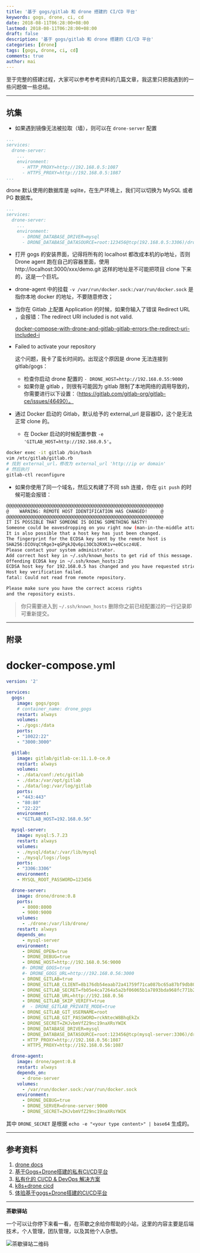```yaml
---
title: '基于 gogs/gitlab 和 drone 搭建的 CI/CD 平台'
keywords: gogs, drone, ci, cd
date: 2018-08-11T06:28:00+08:00
lastmod: 2018-08-11T06:28:00+08:00
draft: false
description: '基于 gogs/gitlab 和 drone 搭建的 CI/CD 平台'
categories: [drone]
tags: [gogs, drone, ci, cd]
comments: true
author: mai
---
```


至于完整的搭建过程，大家可以参考参考资料的几篇文章，我这里只把我遇到的一些问题做一些总结。

----

## 坑集

- 如果遇到镜像无法被拉取（墙），则可以在 `drone-server` 配置

```yaml
...
services:
  drone-server:
    ...
    environment:
      - HTTP_PROXY=http://192.168.0.5:1087
      - HTTPS_PROXY=http://192.168.0.5:1087
...
```

drone 默认使用的数据库是 sqlite，在生产环境上，我们可以切换为 MySQL 或者 PG 数据库。

```yaml
...
services:
  drone-server:
    ...
    environment:
	  - DRONE_DATABASE_DRIVER=mysql
      - DRONE_DATABASE_DATASOURCE=root:123456@tcp(192.168.0.5:3306)/drone?parseTime=true
```

- 打开 gogs 的安装界面，记得将所有的 localhost 都改成本机的ip地址，否则 Drone agent 跑在自己的容器里面，使用 http://localhost:3000/xxx/demo.git 这样的地址是不可能把项目 clone 下来的，这是一个巨坑。

- drone-agent 中的挂载 `-v /var/run/docker.sock:/var/run/docker.sock` 是指你本地 docker 的地址，不要随意修改；

- 当你在 Gitlab 上配置 Application 的时候，如果你输入了错误 Redirect URL ，会报错：The redirect URI included is not valid.
	
	[docker-compose-with-drone-and-gitlab-gitlab-errors-the-redirect-uri-included-i](https://stackoverflow.com/questions/41723841/docker-compose-with-drone-and-gitlab-gitlab-errors-the-redirect-uri-included-i)

- Failed to activate your repository
	
	这个问题，我卡了蛮长时间的。出现这个原因是 drone 无法连接到 gitlab/gogs：
	
	- 检查你启动 drone 配置的 `- DRONE_HOST=http://192.168.0.55:9000`
	- 如果你是 gitlab ，则很有可能因为 gitlab 限制了本地网络的调用导致的，你需要进行以下设置：（https://gitlab.com/gitlab-org/gitlab-ce/issues/46490）。

- 通过 Docker 启动的 Gitlab，默认给予的 external_url 是容器ID，这个是无法正常 clone 的。
	- 在 Docker 启动的时候配置参数 `-e 'GITLAB_HOST=http://192.168.0.5'`。

```sh
docker exec -it gitlab /bin/bash
vim /etc/gitlab/gitlab.rb
# 找到 external_url，修改为 external_url 'http://ip or domain'
# 然后执行
gitlab-ctl reconfigure
```

- 如果你使用了同一个域名，然后又构建了不同 ssh 连接，你在 `git push` 的时候可能会报错：

```sh
@@@@@@@@@@@@@@@@@@@@@@@@@@@@@@@@@@@@@@@@@@@@@@@@@@@@@@@@@@@
@    WARNING: REMOTE HOST IDENTIFICATION HAS CHANGED!     @
@@@@@@@@@@@@@@@@@@@@@@@@@@@@@@@@@@@@@@@@@@@@@@@@@@@@@@@@@@@
IT IS POSSIBLE THAT SOMEONE IS DOING SOMETHING NASTY!
Someone could be eavesdropping on you right now (man-in-the-middle attack)!
It is also possible that a host key has just been changed.
The fingerprint for the ECDSA key sent by the remote host is
SHA256:DIOVqCtRge3+qGPgkJQv6pi3OCb2RXK1v+e0Cscz4UE.
Please contact your system administrator.
Add correct host key in ~/.ssh/known_hosts to get rid of this message.
Offending ECDSA key in ~/.ssh/known_hosts:23
ECDSA host key for 192.168.0.5 has changed and you have requested strict checking.
Host key verification failed.
fatal: Could not read from remote repository.

Please make sure you have the correct access rights
and the repository exists.
```
>你只需要进入到 `~/.ssh/known_hosts` 删除你之前已经配置过的一行记录即可重新提交。

----

## 附录

# docker-compose.yml

```yml
version: '2'

services:
  gogs:
    image: gogs/gogs
    # container_name: drone_gogs
    restart: always
    volumes:
    - ./gogs:/data
    ports:
    - "10022:22"
    - "3000:3000"

  gitlab:
  	image: gitlab/gitlab-ce:11.1.0-ce.0
  	restart: always
  	volumes:
  	- ./data/conf:/etc/gitlab
  	- ./data:/var/opt/gitlab
  	- ./data/log:/var/log/gitlab
  	ports:
  	- "443:443"
  	- "80:80"
  	- "22:22"
  	environment:
    - "GITLAB_HOST=192.168.0.56"

  mysql-server:
  	image: mysql:5.7.23
  	restart: always
  	volumes:
  	- ./mysql/data/:/var/lib/mysql
    - ./mysql/logs:/logs
  	ports:
  	- "3306:3306"
  	environment:
    - MYSQL_ROOT_PASSWORD=123456

  drone-server:
    image: drone/drone:0.8
    ports:
      - 8000:8000
      - 9000:9000
    volumes:
      - ./drone:/var/lib/drone/
    restart: always
    depends_on:
      - mysql-server
    environment:
      - DRONE_OPEN=true
      - DRONE_DEBUG=true
      - DRONE_HOST=http://192.168.0.56:9000
      #- DRONE_GOGS=true
      #- DRONE_GOGS_URL=http://192.168.0.56:3000
      - DRONE_GITLAB=true
      - DRONE_GITLAB_CLIENT=8b176db54eaab72a41759f71ca087bc65a87bf9db80a11363e73a5eff2fda0e4
      - DRONE_GITLAB_SECRET=fb05e4ca7264a5a2bf06065b1a7893bda968fc771b2ca71514e008b0b5b86207
      - DRONE_GITLAB_URL=http://192.168.0.56
      - DRONE_GITLAB_SKIP_VERIFY=true
      #  - DRONE_GITLAB_PRIVATE_MODE=true
      - DRONE_GITLAB_GIT_USERNAME=root
      - DRONE_GITLAB_GIT_PASSWORD=rckNtecW8BhqEkZx
      - DRONE_SECRET=ZHJvbmVfZ29nc19naXRsYWIK
      - DRONE_DATABASE_DRIVER=mysql
      - DRONE_DATABASE_DATASOURCE=root:123456@tcp(mysql-server:3306)/drone?parseTime=true
      - HTTP_PROXY=http://192.168.0.56:1087
      - HTTPS_PROXY=http://192.168.0.56:1087

  drone-agent:
    image: drone/agent:0.8
    restart: always
    depends_on:
      - drone-server
    volumes:
      - /var/run/docker.sock:/var/run/docker.sock
    environment:
      - DRONE_DEBUG=true
      - DRONE_SERVER=drone-server:9000
      - DRONE_SECRET=ZHJvbmVfZ29nc19naXRsYWIK
```

其中 `DRONE_SECRET` 是根据 `echo -e "<your type content>" | base64` 生成的。

----

## 参考资料

1. [drone docs](http://docs.drone.io/)
2. [基于Gogs+Drone搭建的私有CI/CD平台](http://www.mdslq.cn/archives/1a623683.html)
3. [私有化的 CI/CD & DevOps 解决方案](https://github.com/khs1994-docker/ci)
4. [k8s+drone cicd](https://github.com/iyacontrol/baa-cicd)
5. [体验基于gogs+Drone搭建的CI/CD平台](https://www.jianshu.com/p/15506f46f75a)

----

**茶歇驿站**

一个可以让你停下来看一看，在茶歇之余给你帮助的小站，这里的内容主要是后端技术，个人管理，团队管理，以及其他个人杂想。

![茶歇驿站二维码](https://raw.githubusercontent.com/yangwenmai/maiyang.me/master/blog/tech_tea.jpg)
